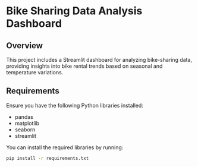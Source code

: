 # Bike Sharing Data Analysis Dashboard

## Overview
This project includes a Streamlit dashboard for analyzing bike-sharing data, providing insights into bike rental trends based on seasonal and temperature variations.

## Requirements
Ensure you have the following Python libraries installed:
- pandas
- matplotlib
- seaborn
- streamlit

You can install the required libraries by running:
```bash
pip install -r requirements.txt
